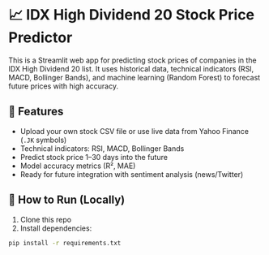 # 📈 IDX High Dividend 20 Stock Price Predictor

This is a Streamlit web app for predicting stock prices of companies in the IDX High Dividend 20 list. It uses historical data, technical indicators (RSI, MACD, Bollinger Bands), and machine learning (Random Forest) to forecast future prices with high accuracy.

## 🚀 Features

- Upload your own stock CSV file or use live data from Yahoo Finance (`.JK` symbols)
- Technical indicators: RSI, MACD, Bollinger Bands
- Predict stock price 1–30 days into the future
- Model accuracy metrics (R², MAE)
- Ready for future integration with sentiment analysis (news/Twitter)

## 📂 How to Run (Locally)

1. Clone this repo
2. Install dependencies:

```bash
pip install -r requirements.txt
